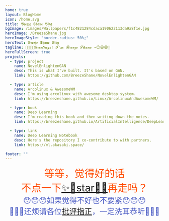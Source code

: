 ```yaml
---
home: true
layout: BlogHome
icon: /home.svg
title: 𝕭𝖗𝖊𝖊𝖟𝖊 𝕾𝖍𝖆𝖓𝖊 𝕭𝖑𝖔𝖌
bgImage: /images/Wallpapers/f1c4821284cdaca190622113da9a8f1e.jpg
heroImage: /BreezeShane.jpg
heroImageStyle: "border-radius: 50%;"
heroText: 𝕭𝖗𝖊𝖊𝖟𝖊 𝕾𝖍𝖆𝖓𝖊 𝕭𝖑𝖔𝖌
tagline: 🤗😄😃😉𝓖𝓻𝓮𝓮𝓽𝓲𝓷𝓰𝓼! 𝓘'𝓶 𝓑𝓻𝓮𝓮𝔃𝓮 𝓢𝓱𝓪𝓷𝓮 ~😉😃😄🤗
heroFullScreen: true
projects:
  - type: project
    name: NovelEnlightenGAN
    desc: This is what I've built. It's based on GAN.
    link: https://github.com/BreezeShane/NovelEnlightenGAN

  - type: article
    name: Arcolinux & AwesomeWM
    desc: I'm using arcolinux with awesome desktop system.
    link: https://breezeshane.github.io/Linux/ArcolinuxAndAwesomeWM/

  - type: book
    name: Deep Learning
    desc: I'm reading this book and then writing down the notes.
    link: https://breezeshane.github.io/ArtificialIntelligence/DeepLearning/%E5%89%8D%E8%A8%80/

  - type: link
    name: Deep Learning Notebook
    desc: Here's the repository I co-contribute to with partners.
    link: https://ml.akasaki.space/

footer: ""
---
```

<style>
  h1,.description {
    color: black;
  }
</style>
<center><p><font color="#ff4c00" size=6>等等，觉得好的话<br>不点一下<a href="https://github.com/BreezeShane?tab=repositories">✨🌟star🌟✨</a>再走吗？</font><br><font color="#4b5cc4" size=5>😯😯😯如果觉得不好也不要紧😯😯😯<br>🤗🤗🤗还烦请各位<a href="https://github.com/BreezeShane/BreezeShane.github.io/issues">批评指正</a>，一定洗耳恭听🤗🤗🤗</font></p></center>
